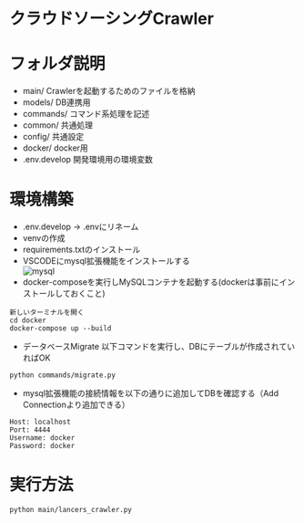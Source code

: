 クラウドソーシングCrawler
====

# フォルダ説明
- main/ Crawlerを起動するためのファイルを格納
- models/ DB連携用
- commands/ コマンド系処理を記述
- common/ 共通処理
- config/ 共通設定
- docker/ docker用
- .env.develop 開発環境用の環境変数

# 環境構築
- .env.develop → .envにリネーム
- venvの作成
- requirements.txtのインストール
- VSCODEにmysql拡張機能をインストールする<BR>
![mysql]("https://i.gyazo.com/a2c3368fe9def84a2bfdad92b8e123f8.png")
- docker-composeを実行しMySQLコンテナを起動する(dockerは事前にインストールしておくこと)
```
新しいターミナルを開く
cd docker
docker-compose up --build
```
- データベースMigrate
以下コマンドを実行し、DBにテーブルが作成されていればOK
```
python commands/migrate.py
```
- mysql拡張機能の接続情報を以下の通りに追加してDBを確認する（Add Connectionより追加できる）
```
Host: localhost
Port: 4444
Username: docker
Password: docker
```

# 実行方法
```
python main/lancers_crawler.py
```